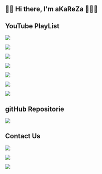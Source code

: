 ## 👋🏽 Hi there, I'm aKaReZa 👨🏽‍💻

YouTube PlayList
-------------
[![](https://img.shields.io/badge/PCB-YouTube-red)](https://www.youtube.com/playlist?list=PLDdvbHxhit_W--r5IEt43l0Vvq7jrmNnc) 

[![](https://img.shields.io/badge/Microcontroller-YouTube-red)](https://www.youtube.com/playlist?list=PLDdvbHxhit_X3Aj13pAqfhCX3Dn080p6r)

[![](https://img.shields.io/badge/C&C++-YouTube-red)](https://www.youtube.com/playlist?list=PLDdvbHxhit_W9vpcuL50-rDclk618TX1m)

[![](https://img.shields.io/badge/AVR-YouTube-red)](https://www.youtube.com/playlist?list=PLDdvbHxhit_Wx2JMPtw0zOPWzKg26iM7O) 

[![](https://img.shields.io/badge/Simulation-YouTube-red)](https://www.youtube.com/playlist?list=PLDdvbHxhit_Vf8L-iqs1Ghmh3y3YMZl1j) 

[![](https://img.shields.io/badge/Repair-YouTube-red)](https://www.youtube.com/playlist?list=PLDdvbHxhit_V9iBONUs84wzHkYQkxk7gm)

[![](https://img.shields.io/badge/Question&Answer-YouTube-red)](https://www.youtube.com/playlist?list=PLDdvbHxhit_UshAdCjgSqWPBRVwbOWHef)


gitHub Repositorie
-------------
[![](https://img.shields.io/badge/AVR-gitHub-white)](https://github.com/aKaReZa75/AVR) 



Contact Us
-------------
[![](https://img.shields.io/badge/E-Mail-yellow)](mailto:aKaReZa75@gmail.com)

[![](https://img.shields.io/badge/You-Tube-red)](https://www.youtube.com/@aKaReZa75)

[![](https://img.shields.io/badge/Linked-in-blue)](https://www.linkedin.com/in/akareza75)

